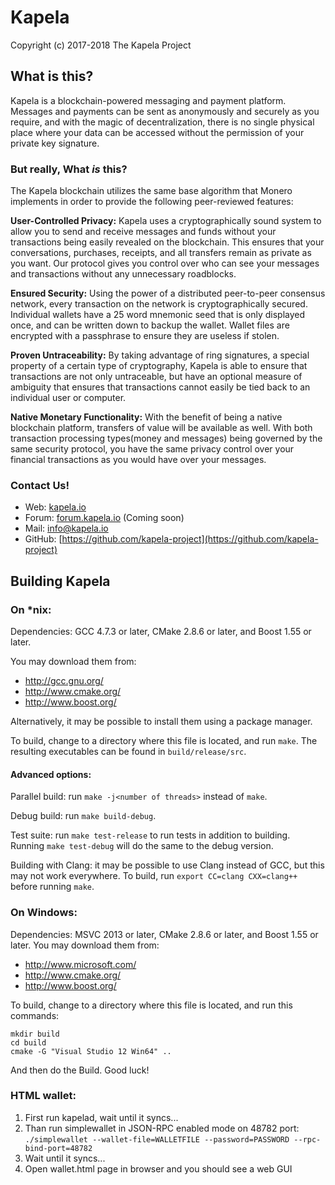 # Kapela
Copyright (c) 2017-2018 The Kapela Project

## What is this?

Kapela is a blockchain-powered messaging and payment platform. Messages and payments can be sent as anonymously and securely as you require, and with the magic of decentralization, there is no single physical place where your data can be accessed without the permission of your private key signature.

### But really, What _is_ this?

The Kapela blockchain utilizes the same base algorithm that Monero implements in order to provide the following peer-reviewed features:

**User-Controlled Privacy:** Kapela uses a cryptographically sound system to allow you to send and receive messages and funds without your transactions being easily revealed on the blockchain. This ensures that your conversations, purchases, receipts, and all transfers remain as private as you want. Our protocol gives you control over who can see your messages and transactions without any unnecessary roadblocks.

**Ensured Security:** Using the power of a distributed peer-to-peer consensus network, every transaction on the network is cryptographically secured. Individual wallets have a 25 word mnemonic seed that is only displayed once, and can be written down to backup the wallet. Wallet files are encrypted with a passphrase to ensure they are useless if stolen.

**Proven Untraceability:** By taking advantage of ring signatures, a special property of a certain type of cryptography, Kapela is able to ensure that transactions are not only untraceable, but have an optional measure of ambiguity that ensures that transactions cannot easily be tied back to an individual user or computer.

**Native Monetary Functionality:** With the benefit of being a native blockchain platform, transfers of value will be available as well. With both transaction processing types(money and messages) being governed by the same security protocol, you have the same privacy control over your financial transactions as you would have over your messages.

### Contact Us!

- Web: [kapela.io](https://kapela.io)
- Forum: [forum.kapela.io](https://forum.kapela.io) (Coming soon)
- Mail: [info@kapela.io](mailto:info@kapela.io)
- GitHub: [https://github.com/kapela-project](https://github.com/kapela-project)

## Building Kapela

### On *nix:

Dependencies: GCC 4.7.3 or later, CMake 2.8.6 or later, and Boost 1.55 or later.

You may download them from:

- http://gcc.gnu.org/
- http://www.cmake.org/
- http://www.boost.org/

Alternatively, it may be possible to install them using a package manager.

To build, change to a directory where this file is located, and run `make`. The resulting executables can be found in `build/release/src`.

#### Advanced options:

Parallel build: run `make -j<number of threads>` instead of `make`.

Debug build: run `make build-debug`.

Test suite: run `make test-release` to run tests in addition to building. Running `make test-debug` will do the same to the debug version.

Building with Clang: it may be possible to use Clang instead of GCC, but this may not work everywhere. To build, run `export CC=clang CXX=clang++` before running `make`.

### On Windows:
Dependencies: MSVC 2013 or later, CMake 2.8.6 or later, and Boost 1.55 or later. You may download them from:

- http://www.microsoft.com/
- http://www.cmake.org/
- http://www.boost.org/

To build, change to a directory where this file is located, and run this commands:
```
mkdir build
cd build
cmake -G "Visual Studio 12 Win64" ..
```
And then do the Build. Good luck!

### HTML wallet:

1. First run kapelad, wait until it syncs...
2. Than run simplewallet in JSON-RPC enabled mode on 48782 port:   
`./simplewallet --wallet-file=WALLETFILE --password=PASSWORD --rpc-bind-port=48782`
3. Wait until it syncs...
4. Open wallet.html page in browser and you should see a web GUI
